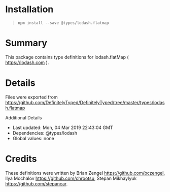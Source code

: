 # Installation
> `npm install --save @types/lodash.flatmap`

# Summary
This package contains type definitions for lodash.flatMap ( https://lodash.com ).

# Details
Files were exported from https://github.com/DefinitelyTyped/DefinitelyTyped/tree/master/types/lodash.flatmap

Additional Details
 * Last updated: Mon, 04 Mar 2019 22:43:04 GMT
 * Dependencies: @types/lodash
 * Global values: none

# Credits
These definitions were written by Brian Zengel <https://github.com/bczengel>, Ilya Mochalov <https://github.com/chrootsu>, Stepan Mikhaylyuk <https://github.com/stepancar>.
